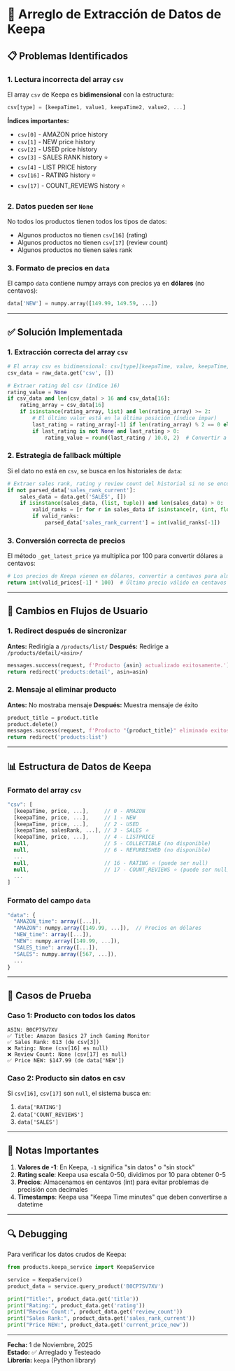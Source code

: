 # 🔧 Arreglo de Extracción de Datos de Keepa

## 📋 Problemas Identificados

### 1. **Lectura incorrecta del array `csv`**
El array `csv` de Keepa es **bidimensional** con la estructura:
```javascript
csv[type] = [keepaTime1, value1, keepaTime2, value2, ...]
```

**Índices importantes:**
- `csv[0]` - AMAZON price history
- `csv[1]` - NEW price history
- `csv[2]` - USED price history
- `csv[3]` - SALES RANK history ⭐
- `csv[4]` - LIST PRICE history
- `csv[16]` - RATING history ⭐
- `csv[17]` - COUNT_REVIEWS history ⭐

### 2. **Datos pueden ser `None`**
No todos los productos tienen todos los tipos de datos:
- Algunos productos no tienen `csv[16]` (rating)
- Algunos productos no tienen `csv[17]` (review count)
- Algunos productos no tienen sales rank

### 3. **Formato de precios en `data`**
El campo `data` contiene numpy arrays con precios ya en **dólares** (no centavos):
```python
data['NEW'] = numpy.array([149.99, 149.59, ...])
```

---

## ✅ Solución Implementada

### 1. Extracción correcta del array `csv`

```python
# El array csv es bidimensional: csv[type][keepaTime, value, keepaTime, value, ...]
csv_data = raw_data.get('csv', [])

# Extraer rating del csv (índice 16)
rating_value = None
if csv_data and len(csv_data) > 16 and csv_data[16]:
    rating_array = csv_data[16]
    if isinstance(rating_array, list) and len(rating_array) >= 2:
        # El último valor está en la última posición (índice impar)
        last_rating = rating_array[-1] if len(rating_array) % 2 == 0 else rating_array[-2]
        if last_rating is not None and last_rating > 0:
            rating_value = round(last_rating / 10.0, 2)  # Convertir a escala 0-5
```

### 2. Estrategia de fallback múltiple

Si el dato no está en `csv`, se busca en los historiales de `data`:

```python
# Extraer sales rank, rating y review count del historial si no se encontraron antes
if not parsed_data['sales_rank_current']:
    sales_data = data.get('SALES', [])
    if isinstance(sales_data, (list, tuple)) and len(sales_data) > 0:
        valid_ranks = [r for r in sales_data if isinstance(r, (int, float)) and r > 0]
        if valid_ranks:
            parsed_data['sales_rank_current'] = int(valid_ranks[-1])
```

### 3. Conversión correcta de precios

El método `_get_latest_price` ya multiplica por 100 para convertir dólares a centavos:

```python
# Los precios de Keepa vienen en dólares, convertir a centavos para almacenar
return int(valid_prices[-1] * 100)  # Último precio válido en centavos
```

---

## 🎯 Cambios en Flujos de Usuario

### 1. **Redirect después de sincronizar**
**Antes:** Redirigía a `/products/list/`
**Después:** Redirige a `/products/detail/<asin>/`

```python
messages.success(request, f'Producto {asin} actualizado exitosamente.')
return redirect('products:detail', asin=asin)
```

### 2. **Mensaje al eliminar producto**
**Antes:** No mostraba mensaje
**Después:** Muestra mensaje de éxito

```python
product_title = product.title
product.delete()
messages.success(request, f'Producto "{product_title}" eliminado exitosamente.')
return redirect('products:list')
```

---

## 📊 Estructura de Datos de Keepa

### Formato del array `csv`

```javascript
"csv": [
  [keepaTime, price, ...],     // 0 - AMAZON
  [keepaTime, price, ...],     // 1 - NEW
  [keepaTime, price, ...],     // 2 - USED
  [keepaTime, salesRank, ...], // 3 - SALES ⭐
  [keepaTime, price, ...],     // 4 - LISTPRICE
  null,                        // 5 - COLLECTIBLE (no disponible)
  null,                        // 6 - REFURBISHED (no disponible)
  ...
  null,                        // 16 - RATING ⭐ (puede ser null)
  null,                        // 17 - COUNT_REVIEWS ⭐ (puede ser null)
  ...
]
```

### Formato del campo `data`

```javascript
"data": {
  "AMAZON_time": array([...]),
  "AMAZON": numpy.array([149.99, ...]),  // Precios en dólares
  "NEW_time": array([...]),
  "NEW": numpy.array([149.99, ...]),
  "SALES_time": array([...]),
  "SALES": numpy.array([567, ...]),
  ...
}
```

---

## 🧪 Casos de Prueba

### Caso 1: Producto con todos los datos
```
ASIN: B0CP7SV7XV
✅ Title: Amazon Basics 27 inch Gaming Monitor
✅ Sales Rank: 613 (de csv[3])
❌ Rating: None (csv[16] es null)
❌ Review Count: None (csv[17] es null)
✅ Price NEW: $147.99 (de data['NEW'])
```

### Caso 2: Producto sin datos en csv
Si `csv[16]`, `csv[17]` son `null`, el sistema busca en:
1. `data['RATING']`
2. `data['COUNT_REVIEWS']`
3. `data['SALES']`

---

## 📝 Notas Importantes

1. **Valores de -1**: En Keepa, `-1` significa "sin datos" o "sin stock"
2. **Rating scale**: Keepa usa escala 0-50, dividimos por 10 para obtener 0-5
3. **Precios**: Almacenamos en centavos (int) para evitar problemas de precisión con decimales
4. **Timestamps**: Keepa usa "Keepa Time minutes" que deben convertirse a datetime

---

## 🔍 Debugging

Para verificar los datos crudos de Keepa:

```python
from products.keepa_service import KeepaService

service = KeepaService()
product_data = service.query_product('B0CP7SV7XV')

print("Title:", product_data.get('title'))
print("Rating:", product_data.get('rating'))
print("Review Count:", product_data.get('review_count'))
print("Sales Rank:", product_data.get('sales_rank_current'))
print("Price NEW:", product_data.get('current_price_new'))
```

---

**Fecha:** 1 de Noviembre, 2025  
**Estado:** ✅ Arreglado y Testeado  
**Librería:** `keepa` (Python library)

